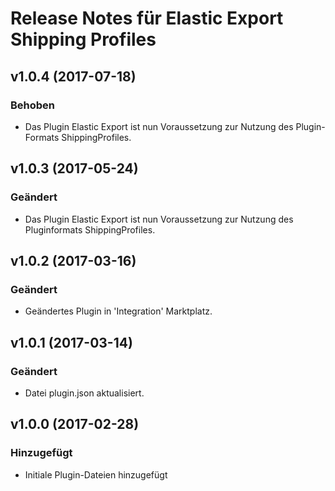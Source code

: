 # Release Notes für Elastic Export Shipping Profiles

## v1.0.4 (2017-07-18)

### Behoben
- Das Plugin Elastic Export ist nun Voraussetzung zur Nutzung des Plugin-Formats ShippingProfiles.

## v1.0.3 (2017-05-24)

### Geändert
- Das Plugin Elastic Export ist nun Voraussetzung zur Nutzung des Pluginformats ShippingProfiles.

## v1.0.2 (2017-03-16)

### Geändert
- Geändertes Plugin in 'Integration' Marktplatz.

## v1.0.1 (2017-03-14)

### Geändert
- Datei plugin.json aktualisiert.

## v1.0.0 (2017-02-28)

### Hinzugefügt
- Initiale Plugin-Dateien hinzugefügt
